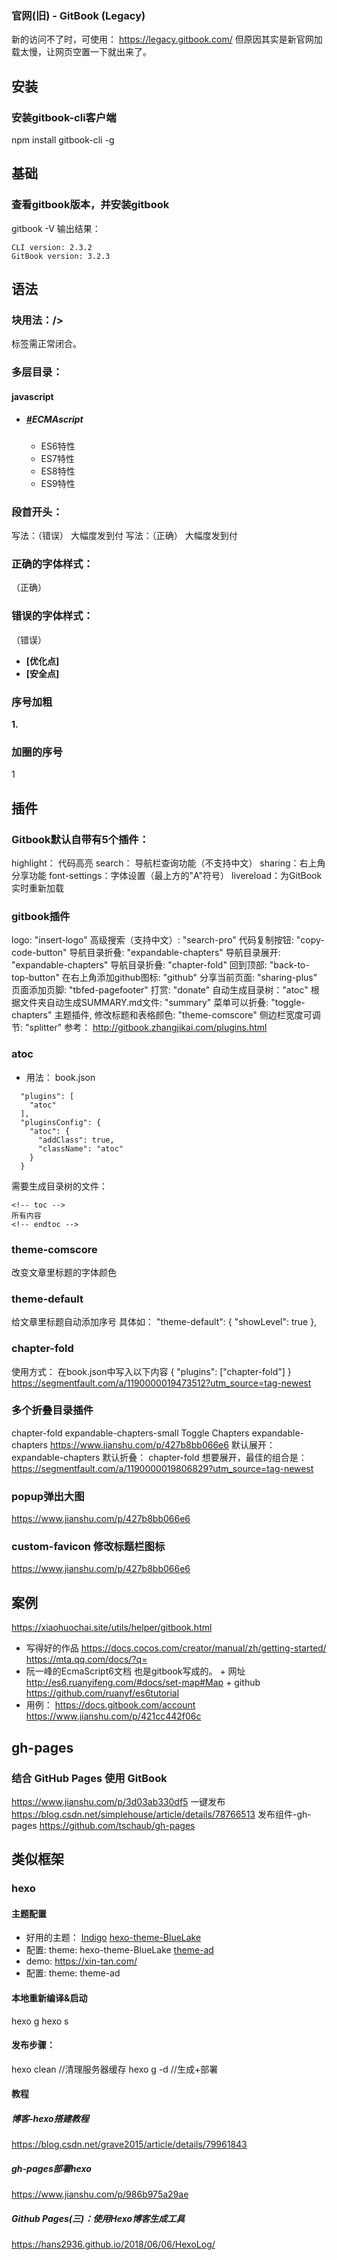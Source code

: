 ### 官网(旧) - GitBook (Legacy)

新的访问不了时，可使用：
https://legacy.gitbook.com/
但原因其实是新官网加载太慢，让网页空置一下就出来了。

## 安装

### 安装gitbook-cli客户端

npm install gitbook-cli -g

## 基础

### 查看gitbook版本，并安装gitbook

gitbook -V
输出结果：

```text
CLI version: 2.3.2  
GitBook version: 3.2.3  
```

## 语法

### 块用法：/>


标签需正常闭合。

### 多层目录：

#### javascript

- ##### [#](http://localhost:8080/my-blog-vuepress/1_前端/2_框架/Gitbook.html#ecmascript)ECMAscript

  - ES6特性
  - ES7特性
  - ES8特性
  - ES9特性

### 段首开头：

写法：（错误）
大幅度发到付 写法：（正确）
大幅度发到付

### 正确的字体样式：

（正确）

### 错误的字体样式：

（错误）

- **[优化点]**
- **[安全点]**

### 序号加粗

**1.**

### 加圈的序号

1

## 插件

### Gitbook默认自带有5个插件：

highlight： 代码高亮
search： 导航栏查询功能（不支持中文）
sharing：右上角分享功能
font-settings：字体设置（最上方的"A"符号）
livereload：为GitBook实时重新加载

### gitbook插件

logo: "insert-logo"
高级搜索（支持中文）: "search-pro"
代码复制按钮: "copy-code-button"
导航目录折叠: "expandable-chapters"
导航目录展开: "expandable-chapters"
导航目录折叠: "chapter-fold"
回到顶部: "back-to-top-button"
在右上角添加github图标: "github"
分享当前页面: "sharing-plus"
页面添加页脚: "tbfed-pagefooter"
打赏: "donate"
自动生成目录树："atoc"
根据文件夹自动生成SUMMARY.md文件: "summary"
菜单可以折叠: "toggle-chapters"
主题插件, 修改标题和表格颜色: "theme-comscore"
侧边栏宽度可调节: "splitter"
参考：
http://gitbook.zhangjikai.com/plugins.html

### atoc

- 用法：
  book.json

```text
  "plugins": [  
    "atoc"  
  ],  
  "pluginsConfig": {  
    "atoc": {  
      "addClass": true,  
      "className": "atoc"  
    }  
  }  
```

需要生成目录树的文件：

```text
<!-- toc -->  
所有内容  
<!-- endtoc -->  
```

### theme-comscore

改变文章里标题的字体颜色

### theme-default

给文章里标题自动添加序号
具体如：
"theme-default": {
"showLevel": true
},

### chapter-fold

使用方式：
在book.json中写入以下内容
{
"plugins": ["chapter-fold"]
}
https://segmentfault.com/a/1190000019473512?utm_source=tag-newest

### 多个折叠目录插件

chapter-fold
expandable-chapters-small
Toggle Chapters
expandable-chapters
https://www.jianshu.com/p/427b8bb066e6
默认展开：
expandable-chapters
默认折叠：
chapter-fold
想要展开，最佳的组合是：
https://segmentfault.com/a/1190000019806829?utm_source=tag-newest

### popup弹出大图

https://www.jianshu.com/p/427b8bb066e6

### custom-favicon 修改标题栏图标

https://www.jianshu.com/p/427b8bb066e6

## 案例

https://xiaohuochai.site/utils/helper/gitbook.html

- 写得好的作品
  https://docs.cocos.com/creator/manual/zh/getting-started/
  https://mta.qq.com/docs/?q=
- 阮一峰的EcmaScript6文档
  也是gitbook写成的。
  \+ 网址
  http://es6.ruanyifeng.com/#docs/set-map#Map
  \+ github
  https://github.com/ruanyf/es6tutorial
- 用例：
  https://docs.gitbook.com/account
  https://www.jianshu.com/p/421cc442f06c

## gh-pages

### 结合 GitHub Pages 使用 GitBook

https://www.jianshu.com/p/3d03ab330df5
一键发布
https://blog.csdn.net/simplehouse/article/details/78766513
发布组件-gh-pages
https://github.com/tschaub/gh-pages

## 类似框架

### hexo

#### 主题配置

- 好用的主题：
  [Indigo](https://github.com/yscoder/hexo-theme-indigo)
  [hexo-theme-BlueLake](https://github.com/chaooo/hexo-theme-BlueLake)
- 配置:
  theme: hexo-theme-BlueLake
  [theme-ad](https://github.com/dongyuanxin/theme-ad.git)
- demo:
  https://xin-tan.com/
- 配置:
  theme: theme-ad

#### 本地重新编译&启动

hexo g
hexo s

#### 发布步骤：

hexo clean //清理服务器缓存
hexo g -d //生成+部署

#### 教程

##### 博客-hexo搭建教程

https://blog.csdn.net/grave2015/article/details/79961843

##### gh-pages部署hexo

https://www.jianshu.com/p/986b975a29ae

##### Github Pages(三)：使用Hexo博客生成工具

https://hans2936.github.io/2018/06/06/HexoLog/